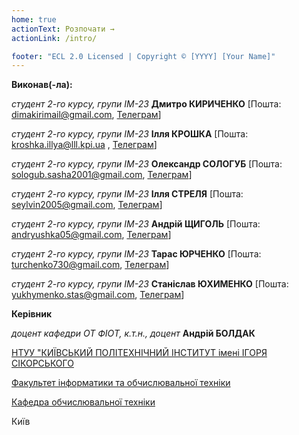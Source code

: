 ```yaml
---
home: true
actionText: Розпочати →
actionLink: /intro/

footer: "ECL 2.0 Licensed | Copyright © [YYYY] [Your Name]"
---
```



**Виконав(-ла):** 

*студент 2-го курсу, групи ІМ-23*<span padding-right:5em></span> **Дмитро КИРИЧЕНКО** [Пошта: dimakirimail@gmail.com, <a href="https://t.me/CyC_lik">Телеграм</a>]

*студент 2-го курсу, групи ІМ-23*<span padding-right:5em></span> **Ілля КРОШКА** [Пошта: kroshka.illya@lll.kpi.ua , <a href="https://t.me/K_Illya">Телеграм</a>]

*студент 2-го курсу, групи ІМ-23*<span padding-right:5em></span> **Олександр СОЛОГУБ** [Пошта: sologub.sasha2001@gmail.com, <a href="https://t.me/cyan_light">Телеграм</a>]

*студент 2-го курсу, групи ІМ-23*<span padding-right:5em></span> **Ілля СТРЕЛЯ** [Пошта: seylvin2005@gmail.com, <a href="https://t.me/lashus">Телеграм</a>]

*студент 2-го курсу, групи ІМ-23*<span padding-right:5em></span> **Андрій ЩИГОЛЬ** [Пошта: andryushka05@gmail.com, <a href="https://t.me/I_Laggy_I">Телеграм</a>]

*студент 2-го курсу, групи ІМ-23*<span padding-right:5em></span> **Тарас ЮРЧЕНКО** [Пошта: turchenko730@gmail.com, <a href="https://t.me/Yurchenko228">Телеграм</a>]

*студент 2-го курсу, групи ІМ-23*<span padding-right:5em></span> **Станіслав ЮХИМЕНКО** [Пошта: yukhymenko.stas@gmail.com, <a href="https://t.me/stas_yukhymenko">Телеграм</a>]

**Керівник**

*доцент кафедри ОТ ФІОТ, к.т.н., доцент*<span padding-right:5em></span> **Андрій БОЛДАК** 

[НТУУ "КИЇВСЬКИЙ ПОЛІТЕХНІЧНИЙ ІНСТИТУТ імені ІГОРЯ СІКОРСЬКОГО](https://kpi.ua/)

[Факультет інформатики та обчислювальної техніки](https://fiot.kpi.ua/)

[Кафедра обчислювальної техніки](https://comsys.kpi.ua/)

Київ
